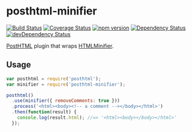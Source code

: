 # posthtml-minifier

[![Build Status](https://travis-ci.org/Rebelmail/posthtml-minifier.svg?branch=master)](https://travis-ci.org/Rebelmail/posthtml-minifier)
[![Coverage Status](https://coveralls.io/repos/github/Rebelmail/posthtml-minifier/badge.svg?branch=master)](https://coveralls.io/github/Rebelmail/posthtml-minifier?branch=master)
[![npm version](https://badge.fury.io/js/posthtml-minifier.svg)](https://badge.fury.io/js/posthtml-minifier)
[![Dependency Status](https://david-dm.org/Rebelmail/posthtml-minifier.svg)](https://david-dm.org/Rebelmail/posthtml-minifier)
[![devDependency Status](https://david-dm.org/Rebelmail/posthtml-minifier/dev-status.svg)](https://david-dm.org/Rebelmail/posthtml-minifier?type=dev)

[PostHTML][1] plugin that wraps [HTMLMinifier][2].

## Usage

```js
var posthtml = require('posthtml');
var minifier = require('posthtml-minifier');

posthtml()
  .use(minifier({ removeComments: true }))
  .process('<html><body><!-- a comment --></body></html>')
  .then(function(result) {
    console.log(result.html); //=> '<html><body></body></html>'
  });
```

[1]: https://github.com/posthtml/posthtml
[2]: https://github.com/kangax/html-minifier
